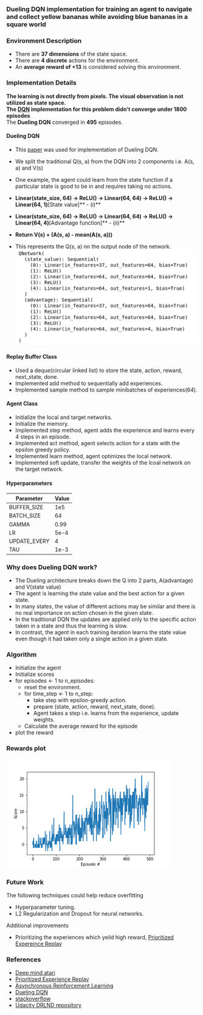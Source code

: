 ### Dueling DQN implementation for training an agent to navigate and collect yellow bananas while avoiding blue bananas in a square world

### Environment Description

- There are **37 dimensions** of the state space.
- There are **4 discrete** actions for the environment.
- An **average reward of +13** is considered solving this environment.

### Implementation Details

**The learning is not directly from pixels. The visual observation is not utilized as state space.**    
**The [DQN][Attempt1] implementation for this problem didn't converge under 1800 episodes**      
The **Dueling DQN** converged in **495** episodes.

#### Dueling DQN

- This [paper][Dueling] was used for implementation of Dueling DQN.

- We split the traditional Q(s, a) from the DQN into 2 components i.e. A(s, a) and V(s)
- One example, the agent could learn from the state function if a particular state is good to be in and requires taking no actions.
- **Linear(state_size, 64) -> ReLU() -> Linear(64, 64) -> ReLU() -> Linear(64, 1)**[State value]**         - (i)**   
- **Linear(state_size, 64) -> ReLU() -> Linear(64, 64) -> ReLU() -> Linear(64, 4)**[Advantage function]**  - (ii)**
- **Return  V(s) + (A(s, a) - mean(A(s, a)))**
- This represents the Q(s, a) nn the output node of the network.  
![Network Architecture][nw]

#### Replay Buffer Class

- Used a deque(circular linked list) to store the state, action, reward, next_state, done.    
- Implemented add method to sequentially add experiences.     
- Implemented sample method to sample minibatches of experiences(64).      

#### Agent Class

- Initialize the local and target networks.
- Initialize the memory.
- Implemented step method, agent adds the experience and learns every 4 steps in an episode.
- Implemented act method, agent selects action for a state with the epsilon greedy policy.
- Implemented learn method, agent optimizes the local network.
- Implemented soft update, transfer the weights of the lcoal network on the target network.

#### Hyperparameters

|Parameter| Value|
|---------|------|
|BUFFER_SIZE|1e5|
|BATCH_SIZE|64|
|GAMMA|0.99|
|LR|5e-4|
|UPDATE_EVERY|4|
|TAU|1e-3|

### Why does Dueling DQN work?

- The Dueling architecture breaks down the Q into 2 parts, A(advantage) and V(state value)
- The agent is learning the state value and the best action for a given state.
- In many states, the value of different actions may be similar and there is no real importance on action chosen in the given state.
- In the traditional DQN the updates are applied only to the specific action taken in a state and thus the learning is slow.
- In contrast, the agent in each training iteration learns the state value even though it had taken only a single action in a given state.

### Algorithm

- Initialize the agent
- Initialize scores
- for episodes <- 1 to n_episodes:
  - reset the environment.
  - for time_step <- 1 to n_step:
    - take step with epsilon-greedy action.
    - prepare (state, action, reward, next_state, done).
    - Agent takes a step i.e. learns from the experience, update weights.
  - Calculate the average reward for the episode
- plot the reward

### Rewards plot

![Avg. Reward / Episode][reward plot]

### Future Work

The following techniques could help reduce overfitting
- Hyperparameter tuning.
- L2 Regularization and Dropout for neural networks.   

Additional improvements
- Prioritizing the experiences which yeild high reward, [Prioritized Expereince Replay][per]


### References
- [Deep mind atari][deepmind atari]
- [Prioritized Experience Replay][per]
- [Asynchronous Reinforcement Learning][async rl]
- [Dueling DQN][Dueling]
- [stackoverflow][sf]
- [Udacity DRLND repository][udacity]

[//]: # (Create alias for all hyperlinks here, no formatting required)

[deepmind atari]:<https://storage.googleapis.com/deepmind-data/assets/papers/DeepMindNature14236Paper.pdf>

[per]:<https://arxiv.org/abs/1511.05952>

[async rl]:<https://arxiv.org/pdf/1602.01783.pdf>

[Dueling]:<https://arxiv.org/pdf/1511.06581.pdf>

[reward plot]:<https://github.com/patelamalk/RL/blob/master/Navigation/plots/Rewards.png?raw=True>

[Attempt1]:<https://github.com/patelamalk/RL/tree/master/Navigation/Attempt%201%20DQN>

[sf]:<https://datascience.stackexchange.com/questions/34074/dueling-dqn-cant-understand-its-mechanism?rq=1>

[udacity]:<https://github.com/udacity/deep-reinforcement-learning>

[nw]:<https://github.com/patelamalk/RL/blob/master/Navigation/plots/Network_Architecture.png?raw=True>

[L2]:<https://towardsdatascience.com/intuitions-on-l1-and-l2-regularisation-235f2db4c261>

[per implmentation]:<https://jaromiru.com/2016/11/07/lets-make-a-dqn-double-learning-and-prioritized-experience-replay/>
